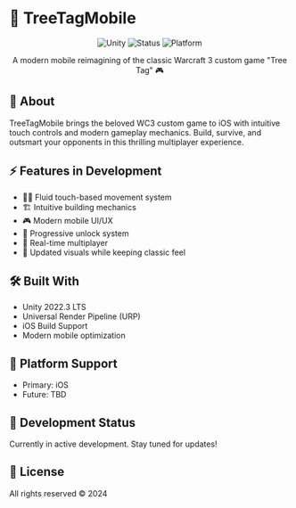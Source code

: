 # 🌳 TreeTagMobile

<div align="center">
  
![Unity](https://img.shields.io/badge/Unity-2022.3_LTS-blue?style=for-the-badge&logo=unity)
![Status](https://img.shields.io/badge/Status-In_Development-green?style=for-the-badge)
![Platform](https://img.shields.io/badge/Platform-iOS-black?style=for-the-badge&logo=apple)

A modern mobile reimagining of the classic Warcraft 3 custom game "Tree Tag" 🎮
  
</div>

## 🎯 About

TreeTagMobile brings the beloved WC3 custom game to iOS with intuitive touch controls and modern gameplay mechanics. Build, survive, and outsmart your opponents in this thrilling multiplayer experience.

## ⚡ Features in Development

- 🏃‍♂️ Fluid touch-based movement system
- 🏗️ Intuitive building mechanics
- 🎮 Modern mobile UI/UX
- 🌟 Progressive unlock system
- 🤝 Real-time multiplayer
- 🎨 Updated visuals while keeping classic feel

## 🛠️ Built With

- Unity 2022.3 LTS
- Universal Render Pipeline (URP)
- iOS Build Support
- Modern mobile optimization

## 📱 Platform Support

- Primary: iOS
- Future: TBD

## 🚧 Development Status

Currently in active development. Stay tuned for updates!

## 📄 License

All rights reserved © 2024
